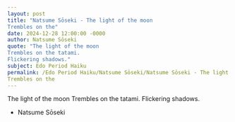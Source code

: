 ```yaml
---
layout: post
title: "Natsume Sōseki - The light of the moon
Trembles on the"
date: 2024-12-28 12:00:00 -0000
author: Natsume Sōseki
quote: "The light of the moon
Trembles on the tatami.
Flickering shadows."
subject: Edo Period Haiku
permalink: /Edo Period Haiku/Natsume Sōseki/Natsume Sōseki - The light of the moon
Trembles on the
---
```


The light of the moon
Trembles on the tatami.
Flickering shadows.

- Natsume Sōseki
